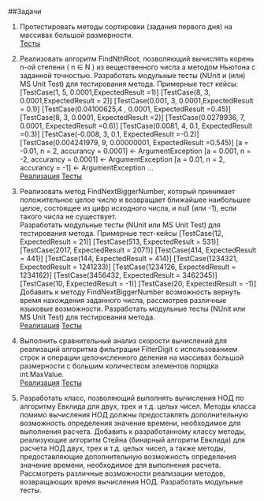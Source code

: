##Задачи

1. Протестировать методы сортировки (задания первого дня) на массивах большой размерности.<br/>
[Тесты](https://github.com/IlyaDvortsevoy/NET.S.2018.Dvortsevoy.01/blob/master/Sort.Tests/UnitTest1.cs)

2. Реализовать алгоритм FindNthRoot, позволяющий вычислять корень n-ой степени ( n ∈ N ) из вещественного числа а методом Ньютона с заданной точностью. Разработать модульные тесты (NUnit и (или) MS Unit Test) для тестирования метода. Примерные тест кейсы:
    [TestCase(1, 5, 0.0001,ExpectedResult =1)]
    [TestCase(8, 3, 0.0001,ExpectedResult = 2)]
    [TestCase(0.001, 3, 0.0001,ExpectedResult = 0.1)]
    [TestCase(0.04100625,4 , 0.0001, ExpectedResult =0.45)]
    [TestCase(8, 3, 0.0001, ExpectedResult =2)]
    [TestCase(0.0279936, 7, 0.0001, ExpectedResult =0.6)]
    [TestCase(0.0081, 4, 0.1, ExpectedResult =0.3)]
    [TestCase(-0.008, 3, 0.1, ExpectedResult =-0.2)]
    [TestCase(0.004241979, 9, 0.00000001, ExpectedResult =0.545)]
    [a = -0.01, n = 2, accurancy = 0.0001] <- ArgumentException
    [a = 0.001, n = -2, accurancy = 0.0001] <- ArgumentException
    [a = 0.01, n = 2, accurancy = -1] <- ArgumentException	...<br/>
[Реализация](https://github.com/IlyaDvortsevoy/NET.S.2018.Dvortsevoy.03/blob/master/Algorithm/Algorithms.cs)
[Тесты](https://github.com/IlyaDvortsevoy/NET.S.2018.Dvortsevoy.03/blob/master/Algorithm.Tests/AlgorithmTests.cs)

3. Реализовать метод FindNextBiggerNumber, который принимает положительное целое число и возвращает ближайшее наибольшее целое, состоящее из цифр исходного числа, и null (или -1), если такого числа не существует.<br/>
Разработать модульные тесты (NUnit или MS Unit Test) для тестирования метода. Примерные тест-кейсы
    [TestCase(12, ExpectedResult = 21)]
    [TestCase(513, ExpectedResult = 531)]
    [TestCase(2017, ExpectedResult = 2071)]
    [TestCase(414, ExpectedResult = 441)]
    [TestCase(144, ExpectedResult = 414)]
    [TestCase(1234321, ExpectedResult = 1241233)]
    [TestCase(1234126, ExpectedResult = 1234162)]
    [TestCase(3456432, ExpectedResult = 3462345)]
    [TestCase(10, ExpectedResult = -1)]
    [TestCase(20, ExpectedResult = -1)]
Добавить к методу FindNextBiggerNumber возможность вернуть время нахождения заданного числа, рассмотрев различные языковые возможности. Разработать модульные тесты (NUnit или MS Unit Test) для тестирования метода.<br/>
[Реализация](https://github.com/IlyaDvortsevoy/NET.S.2018.Dvortsevoy.03/blob/master/Algorithm/Algorithms.cs)
[Тесты](https://github.com/IlyaDvortsevoy/NET.S.2018.Dvortsevoy.03/blob/master/Algorithm.Tests/AlgorithmTests.cs)

4. Выполнить сравнительный анализ скорости вычислений для реализаций алгоритма фильтрации FilterDigit с использованием строк и операции целочисленного деления на массивах большой размерности с большим количеством элементов порядка int.MaxValue.<br/>
[Реализация](https://github.com/IlyaDvortsevoy/NET.S.2018.Dvortsevoy.03/blob/master/CompareRealization/AlgorithmVariants.cs)
[Тесты](https://github.com/IlyaDvortsevoy/NET.S.2018.Dvortsevoy.03/blob/master/CompareRealization.Tests/CompareRealizationTests.cs)

5. Разработать класс, позволяющий выполнять вычисления НОД по алгоритму Евклида для двух, трех и т.д. целых чисел. Методы класса помимо вычисления НОД должны предоставлять дополнительную возможность определения значение времени, необходимое для выполнения расчета. Добавить к разработанному классу методы, реализующие алгоритм Стейна (бинарный алгоритм Евклида) для расчета НОД двух, трех и т.д. целых чисел, а также методы, предоставляющие дополнительную возможность определения значение времени, необходимое для выполнения расчета. Рассмотреть различные возможности реализации методов, возвращающих время вычисления НОД. Разработать модульные тесты.
